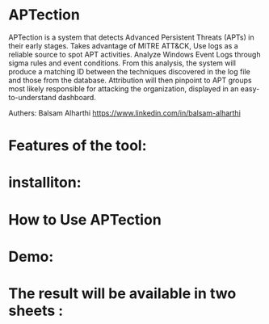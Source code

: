 # APTection
APTection is a system that detects Advanced Persistent Threats (APTs) in their early stages. Takes advantage of MITRE ATT&CK, Use logs as a reliable source to spot APT activities. Analyze Windows Event Logs through sigma rules and event conditions. From this analysis, the system will produce a matching ID between the techniques discovered in the log file and those from the database. Attribution will then pinpoint to APT groups most likely responsible for attacking the organization, displayed in an easy-to-understand dashboard. 

Authers:
Balsam Alharthi https://www.linkedin.com/in/balsam-alharthi
# Features of the tool:
# installiton:
# How to Use APTection
# Demo:
# The result will be available in two sheets :
